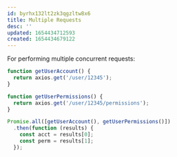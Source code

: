```yaml
---
id: byrhx132lt2zk3qgzltw8x6
title: Multiple Requests
desc: ''
updated: 1654434712593
created: 1654434679122
---
```


For performing multiple concurrent requests:

```js
function getUserAccount() {
  return axios.get('/user/12345');
}

function getUserPermissions() {
  return axios.get('/user/12345/permissions');
}

Promise.all([getUserAccount(), getUserPermissions()])
  .then(function (results) {
    const acct = results[0];
    const perm = results[1];
  });
```
